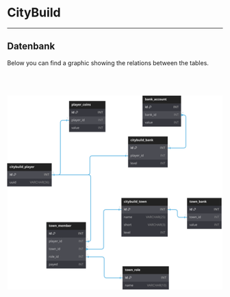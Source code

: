 # CityBuild
___ 

## Datenbank
Below you can find a graphic showing the relations between the tables.
<br><br><br><br><br>
![Datenbank-Schema](.graphics/schema.svg)
